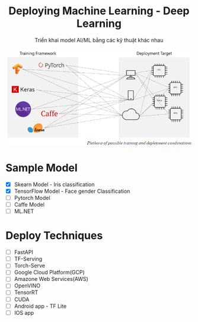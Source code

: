<h1 align='center'>Deploying Machine Learning - Deep Learning</h1>
<p align='center'>Triển khai model AI/ML bằng các kỹ thuật khác nhau</p>

![Deploy Image](deploy.png)

# Sample Model
- [x] Skearn Model - Iris classification
- [x] TensorFlow Model - Face gender Classification
- [ ] Pytorch Model
- [ ] Caffe Model
- [ ] ML.NET

# Deploy Techniques
- [ ] FastAPI
- [ ] TF-Serving
- [ ] Torch-Serve
- [ ] Google Cloud Platform(GCP)
- [ ] Amazone Web Services(AWS)
- [ ] OpenVINO
- [ ] TensorRT
- [ ] CUDA
- [ ] Android app - TF Lite
- [ ] IOS app
